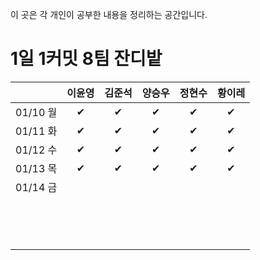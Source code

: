 이 곳은 각 개인이 공부한 내용을 정리하는 공간입니다.



# 1일 1커밋 8팀 잔디밭



|          | 이윤영 | 김준석 | 양승우 | 정현수 | 황이레 |
| :------: | :----: | :----: | :----: | :----: | :----: |
| 01/10 월 |   ✔    |   ✔    |   ✔    |   ✔    |   ✔    |
| 01/11 화 |   ✔    |   ✔    |   ✔    |   ✔    |   ✔    |
| 01/12 수 |   ✔    |   ✔    |   ✔    |   ✔    |   ✔    |
| 01/13 목 |   ✔    |   ✔    |   ✔    |   ✔    |   ✔    |
| 01/14 금 |        |        |        |        |        |
|          |        |        |        |        |        |
|          |        |        |        |        |        |
|          |        |        |        |        |        |
|          |        |        |        |        |        |
|          |        |        |        |        |        |
|          |        |        |        |        |        |
|          |        |        |        |        |        |
|          |        |        |        |        |        |
|          |        |        |        |        |        |
|          |        |        |        |        |        |
|          |        |        |        |        |        |
|          |        |        |        |        |        |
|          |        |        |        |        |        |
|          |        |        |        |        |        |



